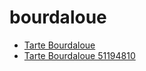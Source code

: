 # bourdaloue

 * [Tarte Bourdaloue](../../index/t/tarte-bourdaloue-51194810.json)
 * [Tarte Bourdaloue 51194810](../../index/t/tarte-bourdaloue-51194810.json)
